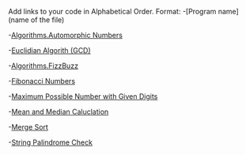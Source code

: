 Add links to your code in Alphabetical Order.
Format: -[Program name](name of the file)

-[Algorithms.Automorphic Numbers](automorphic.php)

-[Euclidian Algorith (GCD)](euclid_gcd.php)

-[Algorithms.FizzBuzz](fizz_buzz.php)

-[Fibonacci Numbers](fibonacci_numbers.php)

-[Maximum Possible Number with Given Digits](max_number.php)

-[Mean and Median Caluclation](mean_median.php)

-[Merge Sort](merge_sort.php)

-[String Palindrome Check](string_palindrome.php)

